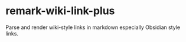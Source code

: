 # remark-wiki-link-plus
Parse and render wiki-style links in markdown especially Obsidian style links.
